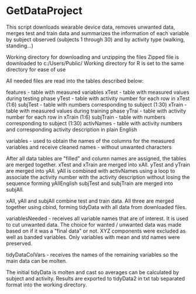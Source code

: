GetDataProject
==============
This script downloads wearable device data, removes unwanted data, merges test
and train data and summarizes the information of each variable by subject
observed (subjects 1 through 30) and by activity type (walking, standing...)

Working directory for downloading and unzipping the files
Zipped file is downloaded to c:/Users/Public/
Working directory for R is set to the same directory for ease of use

All needed files are read into the tables described below:

features  - table with measured variables
xTest     - table with measured values during testing phase
yTest     - table with activity number for each row in xTest (1:6)
subjTest  - table with numbers corresponding to subject (1:30) 
xTrain    - table with measured values during training phase
yTrai     - table with activity number for each row in xTrain (1:6)
subjTrain - table with numbers corresponding to subject (1:30)
activNames - table with activity numbers and corresponding activity description in plain English


variables - used to obtain the names of the columns for the measured variables
            and receive cleaned names - without unwanted characters

After all data tables are "filled" and column names are assigned, the tables are merged together.
xTest and xTrain are merged into xAll.
yTest and yTrain are merged into yAll.
yAll is combined with activNames using a loop to associate the activity number with the activity
    description without losing the sequence forming yAllEnglish
subjTest and subjTrain are merged into subjAll.

xAll, yAll and subjAll combine test and train data.
All three are merged together using cbind, forming tidyData with all data from downloaded files.

variablesNeeded - receives all variable names that are of interest.
    It is used to cut unwanted data.
    The choice for wanted / unwanted data was made based on if it was a "final data" or not.
    XYZ components were excluded as well as banded variables.
    Only variables with mean and std names were preserved.
    
tidyDataColVars - receives the names of the remaining variables so the main data can be molten.

The initial tidyData is molten and cast so averages can be calculated by subject and activity.
Results are exported to tidyData2 in txt tab separated format into the working directory.
